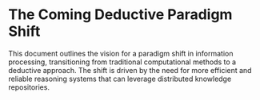# The Coming Deductive Paradigm Shift

This document outlines the vision for a paradigm shift in information processing, transitioning from traditional computational methods to a deductive approach. The shift is driven by the need for more efficient and reliable reasoning systems that can leverage distributed knowledge repositories.

